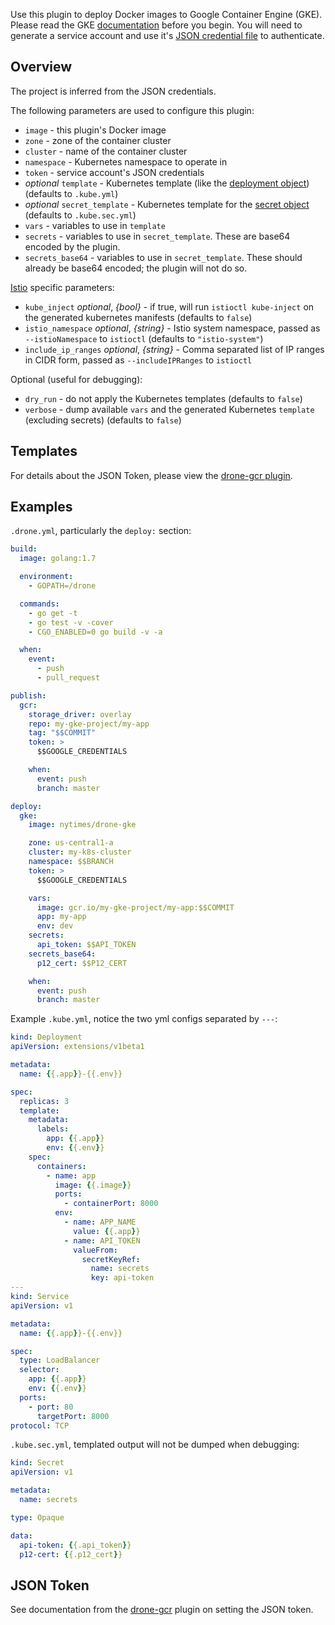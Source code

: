 Use this plugin to deploy Docker images to Google Container Engine (GKE).
Please read the GKE [documentation](https://cloud.google.com/container-engine/) before you begin.
You will need to generate a service account and use it's [JSON credential file](https://cloud.google.com/storage/docs/authentication#service_accounts) to authenticate.

## Overview

The project is inferred from the JSON credentials.

The following parameters are used to configure this plugin:

* `image` - this plugin's Docker image
* `zone` - zone of the container cluster
* `cluster` - name of the container cluster
* `namespace` - Kubernetes namespace to operate in
* `token` - service account's JSON credentials
* *optional* `template` - Kubernetes template (like the [deployment object](http://kubernetes.io/docs/user-guide/deployments/)) (defaults to `.kube.yml`)
* *optional* `secret_template` - Kubernetes template for the [secret object](http://kubernetes.io/docs/user-guide/secrets/) (defaults to `.kube.sec.yml`)
* `vars` - variables to use in `template`
* `secrets` - variables to use in `secret_template`. These are base64 encoded by the plugin.
* `secrets_base64` - variables to use in `secret_template`. These should already be base64 encoded; the plugin will not do so.

[Istio](https://istio.io/) specific parameters:
* `kube_inject` *optional*, _{bool}_ - if true, will run `istioctl kube-inject` on the generated kubernetes manifests (defaults to `false`)
* `istio_namespace` *optional*, _{string}_ - Istio system namespace, passed as `--istioNamespace` to `istioctl` (defaults to `"istio-system"`)
* `include_ip_ranges` *optional*, _{string}_ - Comma separated list of IP ranges in CIDR form, passed as `--includeIPRanges` to `istioctl`

Optional (useful for debugging):

* `dry_run` - do not apply the Kubernetes templates (defaults to `false`)
* `verbose` - dump available `vars` and the generated Kubernetes `template` (excluding secrets) (defaults to `false`)

## Templates

For details about the JSON Token, please view the [drone-gcr plugin](https://github.com/drone-plugins/drone-gcr/blob/master/DOCS.md#json-token).

## Examples

`.drone.yml`, particularly the `deploy:` section:
```yml
build:
  image: golang:1.7

  environment:
    - GOPATH=/drone

  commands:
    - go get -t
    - go test -v -cover
    - CGO_ENABLED=0 go build -v -a

  when:
    event:
      - push
      - pull_request

publish:
  gcr:
    storage_driver: overlay
    repo: my-gke-project/my-app
    tag: "$$COMMIT"
    token: >
      $$GOOGLE_CREDENTIALS

    when:
      event: push
      branch: master

deploy:
  gke:
    image: nytimes/drone-gke

    zone: us-central1-a
    cluster: my-k8s-cluster
    namespace: $$BRANCH
    token: >
      $$GOOGLE_CREDENTIALS

    vars:
      image: gcr.io/my-gke-project/my-app:$$COMMIT
      app: my-app
      env: dev
    secrets:
      api_token: $$API_TOKEN
    secrets_base64:
      p12_cert: $$P12_CERT

    when:
      event: push
      branch: master
```

Example `.kube.yml`, notice the two yml configs separated by `---`:
```yml
kind: Deployment
apiVersion: extensions/v1beta1

metadata:
  name: {{.app}}-{{.env}}

spec:
  replicas: 3
  template:
    metadata:
      labels:
        app: {{.app}}
        env: {{.env}}
    spec:
      containers:
        - name: app
          image: {{.image}}
          ports:
            - containerPort: 8000
          env:
            - name: APP_NAME
              value: {{.app}}
            - name: API_TOKEN
              valueFrom:
                secretKeyRef:
                  name: secrets
                  key: api-token
---
kind: Service
apiVersion: v1

metadata:
  name: {{.app}}-{{.env}}

spec:
  type: LoadBalancer
  selector:
    app: {{.app}}
    env: {{.env}}
  ports:
    - port: 80
      targetPort: 8000
protocol: TCP
```

`.kube.sec.yml`, templated output will not be dumped when debugging:
```yml
kind: Secret
apiVersion: v1

metadata:
  name: secrets

type: Opaque

data:
  api-token: {{.api_token}}
  p12-cert: {{.p12_cert}}
```

## JSON Token

See documentation from the [drone-gcr][drone-gcr] plugin on setting the JSON token.

[drone-gcr]: https://github.com/drone-plugins/drone-gcr/blob/master/DOCS.md#json-token
